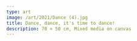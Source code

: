 ```yaml
---
type: art
image: /art/2021/Dance (4).jpg
title: Dance, dance, it's time to dance!
description: 70 × 50 cm, Mixed media on canvas
---
```

